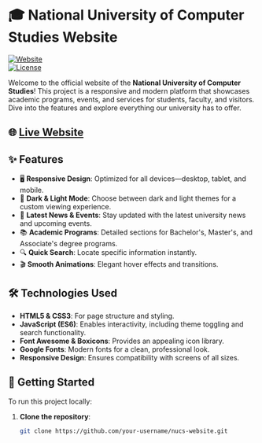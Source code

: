 # 🎓 National University of Computer Studies Website

[![Website](https://img.shields.io/badge/Visit-Live%20Site-blue)](https://university-of-computer-technology.onrender.com)  
[![License](https://img.shields.io/badge/License-MIT-green.svg)](LICENSE)

Welcome to the official website of the **National University of Computer Studies**! This project is a responsive and modern platform that showcases academic programs, events, and services for students, faculty, and visitors. Dive into the features and explore everything our university has to offer.

## 🌐 [Live Website](https://university-of-computer-technology.onrender.com)

## ✨ Features

- 🖥️ **Responsive Design**: Optimized for all devices—desktop, tablet, and mobile.
- 🎨 **Dark & Light Mode**: Choose between dark and light themes for a custom viewing experience.
- 📰 **Latest News & Events**: Stay updated with the latest university news and upcoming events.
- 📚 **Academic Programs**: Detailed sections for Bachelor's, Master's, and Associate's degree programs.
- 🔍 **Quick Search**: Locate specific information instantly.
- 🎬 **Smooth Animations**: Elegant hover effects and transitions.

## 🛠️ Technologies Used

- **HTML5 & CSS3**: For page structure and styling.
- **JavaScript (ES6)**: Enables interactivity, including theme toggling and search functionality.
- **Font Awesome & Boxicons**: Provides an appealing icon library.
- **Google Fonts**: Modern fonts for a clean, professional look.
- **Responsive Design**: Ensures compatibility with screens of all sizes.

## 🚀 Getting Started

To run this project locally:

1. **Clone the repository**:
   ```bash
   git clone https://github.com/your-username/nucs-website.git
